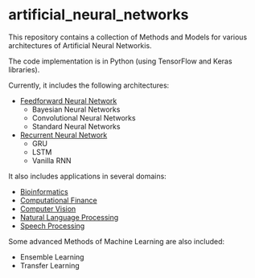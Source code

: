 # artificial_neural_networks
This repository contains a collection of Methods and Models for various architectures of Artificial Neural Networkis.

The code implementation is in Python (using TensorFlow and Keras libraries).

Currently, it includes the following architectures:

- [Feedforward Neural Network](https://github.com/kourouklides/artificial_neural_networks/tree/master/code/architectures/feedforward_neural_networks)
  - Bayesian Neural Networks
  - Convolutional Neural Networks
  - Standard Neural Networks
- [Recurrent Neural Network](https://github.com/kourouklides/artificial_neural_networks/tree/master/code/architectures/recurrent_neural_networks)
  - GRU
  - LSTM
  - Vanilla RNN

It also includes applications in several domains:

- [Bioinformatics](https://github.com/kourouklides/artificial_neural_networks/tree/master/code/applications/bioinformatics)
- [Computational Finance](https://github.com/kourouklides/artificial_neural_networks/tree/master/code/applications/computational_finance)
- [Computer Vision](https://github.com/kourouklides/artificial_neural_networks/tree/master/code/applications/computer_vision)
- [Natural Language Processing](https://github.com/kourouklides/artificial_neural_networks/tree/master/code/applications/natural_language_processing)
- [Speech Processing](https://github.com/kourouklides/artificial_neural_networks/tree/master/code/applications/speech_processing)

Some advanced Methods of Machine Learning are also included:

- Ensemble Learning
- Transfer Learning

